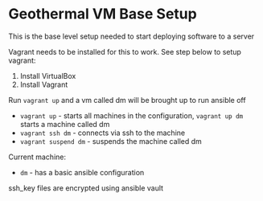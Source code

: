 # Geothermal VM Base Setup

This is the base level setup needed to start deploying software to a server

Vagrant needs to be installed for this to work. See step below to setup vagrant:

1. Install VirtualBox
1. Install Vagrant

Run `vagrant up` and a vm called dm will be brought up to run ansible off

- `vagrant up` - starts all machines in the configuration, `vagrant up dm` starts a machine called dm
- `vagrant ssh dm` - connects via ssh to the machine
- `vagrant suspend dm` - suspends the machine called dm

Current machine:

- `dm` - has a basic ansible configuration

ssh_key files are encrypted using ansible vault

